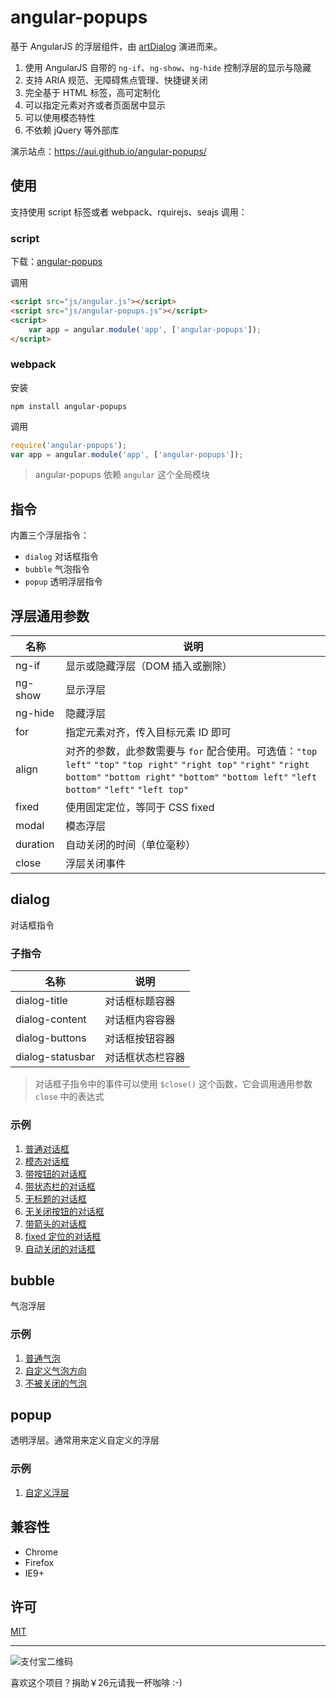 # angular-popups

基于 AngularJS 的浮层组件，由 [artDialog](https://github.com/aui/artDialog) 演进而来。

1. 使用 AngularJS 自带的 `ng-if`、`ng-show`、`ng-hide` 控制浮层的显示与隐藏
2. 支持 ARIA 规范、无障碍焦点管理、快捷键关闭
3. 完全基于 HTML 标签，高可定制化
4. 可以指定元素对齐或者页面居中显示
5. 可以使用模态特性
6. 不依赖 jQuery 等外部库

演示站点：<https://aui.github.io/angular-popups/>

## 使用

支持使用 script 标签或者 webpack、rquirejs、seajs 调用：

### script

下载：[angular-popups](https://github.com/aui/angular-popups/files/63677/angular-popups.zip)

调用

```html
<script src="js/angular.js"></script>
<script src="js/angular-popups.js"></script>
<script>
    var app = angular.module('app', ['angular-popups']);
</script>
```

### webpack

安装
``` shell
npm install angular-popups
```

调用
```js
require('angular-popups');
var app = angular.module('app', ['angular-popups']);
```

> angular-popups 依赖 `angular` 这个全局模块

## 指令

内置三个浮层指令：

* `dialog` 对话框指令
* `bubble` 气泡指令
* `popup` 透明浮层指令

## 浮层通用参数

| 名称          | 说明                                    |
| ----------- | ---------------------------------------- |
| ng-if       | 显示或隐藏浮层（DOM 插入或删除）              |
| ng-show     | 显示浮层                                  |
| ng-hide     | 隐藏浮层                                  |
| for         | 指定元素对齐，传入目标元素 ID 即可            |
| align       | 对齐的参数，此参数需要与 `for` 配合使用。可选值：`"top left"` `"top"` `"top right"` `"right top"` `"right"` `"right bottom"` `"bottom right"` `"bottom"` `"bottom left"` `"left bottom"` `"left"` `"left top"` |
| fixed       | 使用固定定位，等同于 CSS fixed               |
| modal       | 模态浮层                                   |
| duration    | 自动关闭的时间（单位毫秒）                    |
| close       | 浮层关闭事件                                |

## dialog

对话框指令

### 子指令

| 名称               | 说明       |
| ---------------- | -------- |
| dialog-title     | 对话框标题容器  |
| dialog-content   | 对话框内容容器  |
| dialog-buttons   | 对话框按钮容器  |
| dialog-statusbar | 对话框状态栏容器 |

> 对话框子指令中的事件可以使用 `$close()` 这个函数，它会调用通用参数 `close` 中的表达式

### 示例

1. [普通对话框](https://aui.github.io/angular-popups/example/dialog-ng-if.html)
2. [模态对话框](https://aui.github.io/angular-popups/example/dialog-modal.html)
3. [带按钮的对话框](https://aui.github.io/angular-popups/example/dialog-dialog-buttons.html)
4. [带状态栏的对话框](https://aui.github.io/angular-popups/example/dialog-dialog-statusbar.html)
5. [无标题的对话框](https://aui.github.io/angular-popups/example/dialog-dialog-title.html)
6. [无关闭按钮的对话框](https://aui.github.io/angular-popups/example/dialog-close.html)
7. [带箭头的对话框](https://aui.github.io/angular-popups/example/dialog-for-align.html)
8. [fixed 定位的对话框](https://aui.github.io/angular-popups/example/dialog-fixed.html)
9. [自动关闭的对话框](https://aui.github.io/angular-popups/example/dialog-duration.html)

## bubble

气泡浮层

### 示例

1. [普通气泡](https://aui.github.io/angular-popups/example/bubble.html)
2. [自定义气泡方向](https://aui.github.io/angular-popups/example/bubble-for-align.html)
3. [不被关闭的气泡](https://aui.github.io/angular-popups/example/bubble-close.html)

## popup

透明浮层。通常用来定义自定义的浮层

### 示例

1. [自定义浮层](https://aui.github.io/angular-popups/example/popup.html)

## 兼容性

* Chrome
* Firefox
* IE9+

## 许可

[MIT](./LICENSE)

-----------------

![支付宝二维码](http://aui.github.io/angular-popups/qr-alipay.png)

喜欢这个项目？捐助￥26元请我一杯咖啡 :-)
